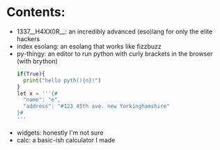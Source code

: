 # Contents:

- 1337\_\_H4XX0R\_\_: an incredibly advanced (eso)lang for only the elite hackers
- index esolang: an esolang that works like fizzbuzz
- py-thingy: an editor to run python with curly brackets in the browser (with brython)
  ```py
  if(True){
  	print("hello pyth(){n}!")
  }
  let x = '''{#
  	"name": "e",
  	"address": "#123 45th ave. new Yorkinghamshire"
  }#
  '''
  ```
- widgets: honestly I'm not sure
- calc: a basic-ish calculator I made